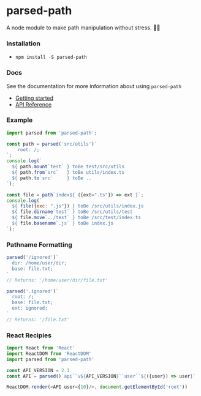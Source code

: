 # parsed-path
A node module to make path manipulation without stress. 🤳🏻

### Installation
- `npm install -S parsed-path`

### Docs
See the documentation for more information about using `parsed-path`

- [Getting started]("./parsed-path/docs/get.md")
- [API Reference]("./packages/parsed-path/docs/api.md")

### Example
```js
import parsed from 'parsed-path';

const path = parsed('src/utils')`
    root: /;
`;
console.log(`
  ${ path.mount`test` } toBe test/src/utils
  ${ path.from`src`   } toBe utils/index.ts
  ${ path.to`src`     } toBe ..
`);

const file = path`index${ ({ext=".ts"}) => ext }`;
console.log(`
  ${ file({exc: ".js"}) } toBe /src/utils/index.js
  ${ file.dirname`test` } toBe /src/utils/test
  ${ file.move`../test` } toBe /src/test/index.ts
  ${ file.basename`.js` } toBe index.js
`);
```

### Pathname Formatting

```js
parsed('/ignored')`
  dir: /home/user/dir;
  base: file.txt;
`
// Returns: '/home/user/dir/file.txt'

parsed('.ignored')`
  root: /;
  base: file.txt;
  ext: ignored;
`
// Returns: '/file.txt'
```

### React Recipies

```js
import React from 'React'
import ReactDOM from 'ReactDOM'
import parsed from 'parsed-path'

const API_VERSION = 2.1
const API = parsed()`api``v${API_VERSION}``user``${({user}) => user}`

ReactDOM.render(<API user={10}/>, document.getElementById('root'))
```

